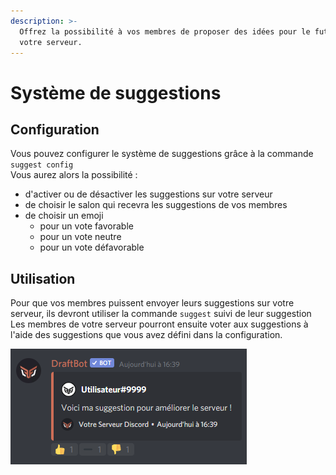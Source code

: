 ```yaml
---
description: >-
  Offrez la possibilité à vos membres de proposer des idées pour le futur de
  votre serveur.
---
```


# Système de suggestions

## Configuration

Vous pouvez configurer le système de suggestions grâce à la commande `suggest config`  
Vous aurez alors la possibilité : 

* d'activer ou de désactiver les suggestions sur votre serveur
* de choisir le salon qui recevra les suggestions de vos membres
* de choisir un emoji 
  * pour un vote favorable
  * pour un vote neutre
  * pour un vote défavorable

## Utilisation

Pour que vos membres puissent envoyer leurs suggestions sur votre serveur, ils devront utiliser la commande `suggest` suivi de leur suggestion  
Les membres de votre serveur pourront ensuite voter aux suggestions à l'aide des suggestions que vous avez défini dans la configuration.

![Message envoy&#xE9; dans votre salon d&#xE9;di&#xE9; aux suggestions apr&#xE8;s qu&apos;une suggestion soit propos&#xE9;e ](../.gitbook/assets/image%20%2830%29.png)

